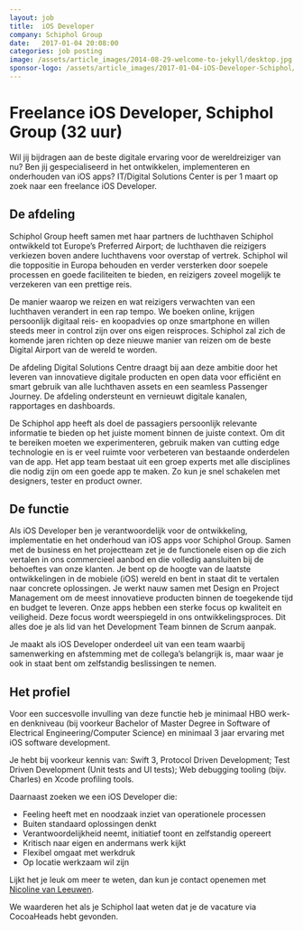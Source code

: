 ```yaml
---
layout: job
title:  iOS Developer
company: Schiphol Group
date:   2017-01-04 20:08:00
categories: job posting
image: /assets/article_images/2014-08-29-welcome-to-jekyll/desktop.jpg
sponsor-logo: /assets/article_images/2017-01-04-iOS-Developer-Schiphol/schiphol.png
---
```


# Freelance iOS Developer, Schiphol Group (32 uur)
Wil jij bijdragen aan de beste digitale ervaring voor de wereldreiziger van nu? Ben jij gespecialiseerd in het ontwikkelen, implementeren en onderhouden van iOS apps? IT/Digital Solutions Center is per 1 maart op zoek naar een freelance iOS Developer.

## De afdeling

Schiphol Group heeft samen met haar partners de luchthaven Schiphol ontwikkeld tot Europe’s Preferred Airport; de luchthaven die reizigers verkiezen boven andere luchthavens voor overstap of vertrek. Schiphol wil die toppositie in Europa behouden en verder versterken door soepele processen en goede faciliteiten te bieden, en reizigers zoveel mogelijk te verzekeren van een prettige reis.

De manier waarop we reizen en wat reizigers verwachten van een luchthaven verandert in een rap tempo. We boeken online, krijgen persoonlijk digitaal reis- en koopadvies op onze smartphone en willen steeds meer in control zijn over ons eigen reisproces. Schiphol zal zich de komende jaren richten op deze nieuwe manier van reizen om de beste Digital Airport van de wereld te worden.

De afdeling Digital Solutions Centre draagt bij aan deze ambitie door het leveren van innovatieve digitale producten en open data voor efficiënt en smart gebruik van alle luchthaven assets en een seamless Passenger Journey. De afdeling ondersteunt en vernieuwt digitale kanalen, rapportages en dashboards.

De Schiphol app heeft als doel de passagiers persoonlijk relevante informatie te bieden op het juiste moment binnen de juiste context. Om dit te bereiken moeten we experimenteren, gebruik maken van cutting edge technologie en is er veel ruimte voor verbeteren van bestaande onderdelen van de app. Het app team bestaat uit een groep experts met alle disciplines die nodig zijn om een goede app te maken. Zo kun je snel schakelen met designers, tester en product owner.

## De functie
Als iOS Developer ben je verantwoordelijk voor de ontwikkeling, implementatie en het onderhoud van iOS apps voor Schiphol Group. Samen met de business en het projectteam zet je de functionele eisen op die zich vertalen in ons commercieel aanbod en die volledig aansluiten bij de behoeftes van onze klanten. Je bent op de hoogte van de laatste ontwikkelingen in de mobiele (iOS) wereld en bent in staat dit te vertalen naar concrete oplossingen. Je werkt nauw samen met Design en Project Management om de meest innovatieve producten binnen de toegekende tijd en budget te leveren.  Onze apps hebben een sterke focus op kwaliteit en veiligheid. Deze focus wordt weerspiegeld in ons ontwikkelingsproces. Dit alles doe je als lid van het Development Team binnen de Scrum aanpak.

Je maakt als iOS Developer onderdeel uit van een team waarbij samenwerking en afstemming met de collega’s belangrijk is, maar waar je ook in staat bent om zelfstandig beslissingen te nemen.

## Het profiel
Voor een succesvolle invulling van deze functie heb je minimaal HBO werk- en denkniveau (bij voorkeur Bachelor of Master Degree in Software of Electrical Engineering/Computer Science) en minimaal 3 jaar ervaring met iOS software development.

Je hebt bij voorkeur kennis van: Swift 3, Protocol Driven Development; Test Driven Development (Unit tests and UI tests); Web debugging tooling (bijv. Charles) en Xcode profiling tools.

Daarnaast zoeken we een iOS Developer die:
- Feeling heeft met en noodzaak inziet van operationele processen
- Buiten standaard oplossingen denkt
- Verantwoordelijkheid neemt, initiatief toont en zelfstandig opereert
- Kritisch naar eigen en andermans werk kijkt
- Flexibel omgaat met werkdruk
- Op locatie werkzaam wil zijn

Lijkt het je leuk om meer te weten, dan kun je contact openemen met [Nicoline van Leeuwen](mailto:Nicoline.van.Leeuwen@schiphol.nl).

We waarderen het als je Schiphol laat weten dat je de vacature via CocoaHeads hebt gevonden.
